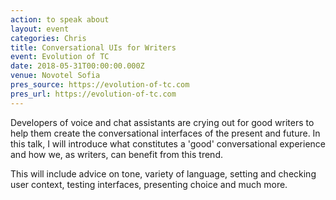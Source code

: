 ```yaml
---
action: to speak about
layout: event
categories: Chris
title: Conversational UIs for Writers
event: Evolution of TC
date: 2018-05-31T00:00:00.000Z
venue: Novotel Sofia
pres_source: https://evolution-of-tc.com
pres_url: https://evolution-of-tc.com
---
```


Developers of voice and chat assistants are crying out for good writers to help them create the conversational interfaces of the present and future. In this talk, I will introduce what constitutes a 'good' conversational experience and how we, as writers, can benefit from this trend.

This will include advice on tone, variety of language, setting and checking user context, testing interfaces, presenting choice and much more.
